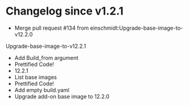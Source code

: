 # Changelog since v1.2.1
- Merge pull request #134 from einschmidt:Upgrade-base-image-to-v12.2.0

Upgrade-base-image-to-v12.2.1 
- Add Build_from argument 
- Prettified Code! 
- 12.2.1 
- List base images 
- Prettified Code! 
- Add empty build.yaml 
- Upgrade add-on base image to 12.2.0 
